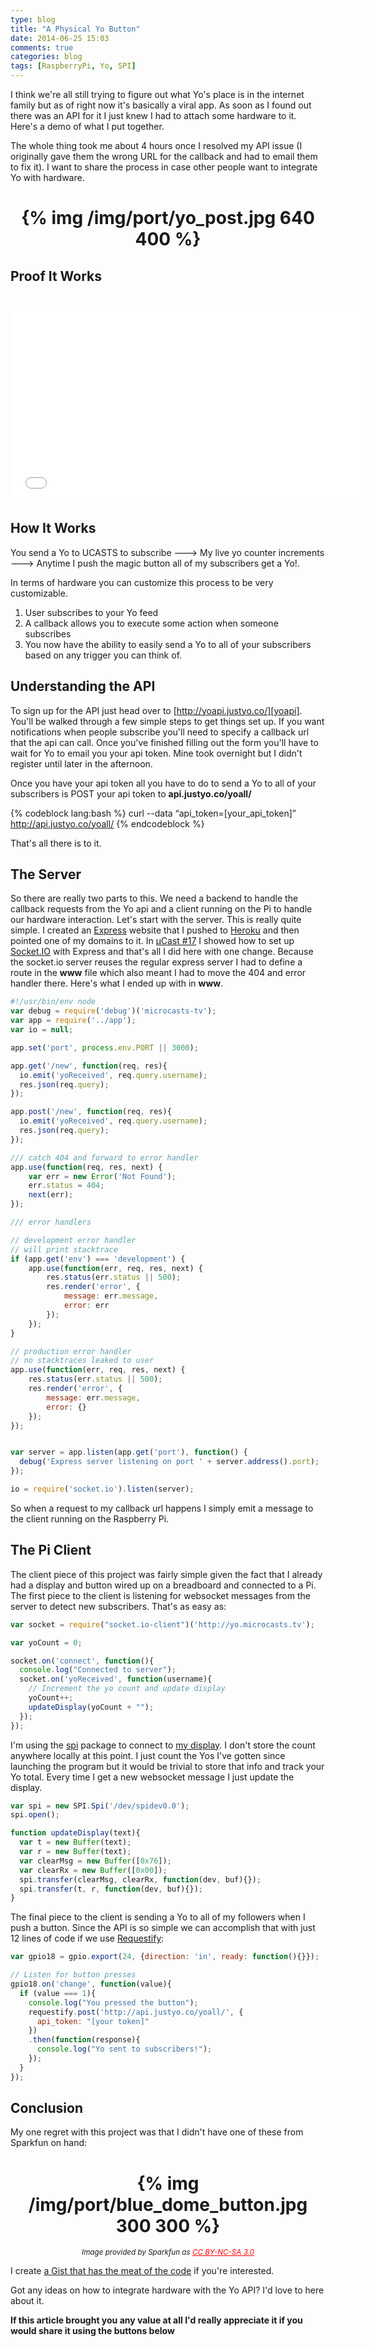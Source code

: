 ```yaml
---
type: blog
title: "A Physical Yo Button"
date: 2014-06-25 15:03
comments: true
categories: blog
tags: [RaspberryPi, Yo, SPI]
---
```


I think we're all still trying to figure out what Yo's place is in the internet family but as of right now it's basically a viral app. As soon as I found out there was an API for it I just knew I had to attach some hardware to it. Here's a demo of what I put together.


The whole thing took me about 4 hours once I resolved my API issue (I originally gave them the wrong URL for the callback and had to email them to fix it). I want to share the process in case other people want to integrate Yo with hardware.

<h1 style="text-align:center;">{% img /img/port/yo_post.jpg 640 400 %}</h1>

<!-- more -->

## Proof It Works
<br/>
<iframe width="560" height="315" src="//www.youtube.com/embed/9c45uJmmYs4" frameborder="0" allowfullscreen></iframe>

## How It Works
You send a Yo to UCASTS to subscribe ---> My live yo counter increments ---> Anytime I push the magic button all of my subscribers get a Yo!.

In terms of hardware you can customize this process to be very customizable.

  1. User subscribes to your Yo feed
  2. A callback allows you to execute some action when someone subscribes
  3. You now have the ability to easily send a Yo to all of your subscribers based on any trigger you can think of.

## Understanding the API
To sign up for the API just head over to [http://yoapi.justyo.co/][yoapi]. You'll be walked through a few simple steps to get things set up. If you want notifications when people subscribe you'll need to specify a callback url that the api can call. Once you've finished filling out the form you'll have to wait for Yo to email you your api token. Mine took overnight but I didn't register until later in the afternoon.

Once you have your api token all you have to do to send a Yo to all of your subscribers is POST your api token to **api.justyo.co/yoall/**

{% codeblock lang:bash %}
curl --data “api_token=[your_api_token]” http://api.justyo.co/yoall/
{% endcodeblock %}

That's all there is to it.

## The Server
So there are really two parts to this. We need a backend to handle the callback requests from the Yo api and a client running on the Pi to handle our hardware interaction. Let's start with the server. This is really quite simple. I created an [Express][express] website that I pushed to [Heroku][heroku] and then pointed one of my domains to it. In [&micro;Cast #17][episode_17] I showed how to set up [Socket.IO][socket_io] with Express and that's all I did here with one change. Because the socket.io server reuses the regular express server I had to define a route in the **www** file which also meant I had to move the 404 and error handler there. Here's what I ended up with in **www**.

``` javascript
#!/usr/bin/env node
var debug = require('debug')('microcasts-tv');
var app = require('../app');
var io = null;

app.set('port', process.env.PORT || 3000);

app.get('/new', function(req, res){
  io.emit('yoReceived', req.query.username);
  res.json(req.query);
});

app.post('/new', function(req, res){
  io.emit('yoReceived', req.query.username);
  res.json(req.query);
});

/// catch 404 and forward to error handler
app.use(function(req, res, next) {
    var err = new Error('Not Found');
    err.status = 404;
    next(err);
});

/// error handlers

// development error handler
// will print stacktrace
if (app.get('env') === 'development') {
    app.use(function(err, req, res, next) {
        res.status(err.status || 500);
        res.render('error', {
            message: err.message,
            error: err
        });
    });
}

// production error handler
// no stacktraces leaked to user
app.use(function(err, req, res, next) {
    res.status(err.status || 500);
    res.render('error', {
        message: err.message,
        error: {}
    });
});


var server = app.listen(app.get('port'), function() {
  debug('Express server listening on port ' + server.address().port);
});

io = require('socket.io').listen(server);
```

So when a request to my callback url happens I simply emit a message to the client running on the Raspberry Pi.

## The Pi Client
The client piece of this project was fairly simple given the fact that I already had a display and button wired up on a breadboard and connected to a Pi. The first piece to the client is listening for websocket messages from the server to detect new subscribers. That's as easy as:

``` javascript
var socket = require("socket.io-client")('http://yo.microcasts.tv');

var yoCount = 0;

socket.on('connect', function(){
  console.log("Connected to server");
  socket.on('yoReceived', function(username){
    // Increment the yo count and update display
    yoCount++;
    updateDisplay(yoCount + "");
  });
});
```

I'm using the [spi][node_spi] package to connect to [my display][display]. I don't store the count anywhere locally at this point. I just count the Yos I've gotten since launching the program but it would be trivial to store that info and track your Yo total. Every time I get a new websocket message I just update the display.

``` javascript
var spi = new SPI.Spi('/dev/spidev0.0');
spi.open();

function updateDisplay(text){
  var t = new Buffer(text);
  var r = new Buffer(text);
  var clearMsg = new Buffer([0x76]);
  var clearRx = new Buffer([0x00]);
  spi.transfer(clearMsg, clearRx, function(dev, buf){});
  spi.transfer(t, r, function(dev, buf){});
}
```

The final piece to the client is sending a Yo to all of my followers when I push a button. Since the API is so simple we can accomplish that with just 12 lines of code if we use [Requestify][requestify]:

``` javascript
var gpio18 = gpio.export(24, {direction: 'in', ready: function(){}});

// Listen for button presses
gpio18.on('change', function(value){
  if (value === 1){
    console.log("You pressed the button");
    requestify.post('http://api.justyo.co/yoall/', {
      api_token: "[your token]"
    })
    .then(function(response){
      console.log("Yo sent to subscribers!");
    });
  }
});
```

## Conclusion
My one regret with this project was that I didn't have one of these from Sparkfun on hand:

<h1 style="text-align:center;">{% img /img/port/blue_dome_button.jpg 300 300 %}</h1>
<p style="text-align:center;"><small><em>Image provided by Sparkfun as <a style="color:red;" href="http://creativecommons.org/licenses/by-nc-sa/3.0/">CC BY-NC-SA 3.0</a></em></small></p>

I create [a Gist that has the meat of the code][code] if you're interested.

Got any ideas on how to integrate hardware with the Yo API? I'd love to here about it.

**If this article brought you any value at all I'd really appreciate it if you would share it using the buttons below**

[episode_17]: http://blog.microcasts.tv/2014/06/21/using-socket-io-to-control-the-raspberry-pi-remotely/
[socket_io]: http://socket.io/download/
[heroku]: https://heroku.com
[yoapi]: http://yoapi.justyo.co/
[express]: http://expressjs.com
[node_spi]: https://www.npmjs.org/package/spi
[display]: https://www.sparkfun.com/products/11442
[requestify]: https://www.npmjs.org/package/requestify
[code]: https://gist.github.com/sidwarkd/355de4e13f624825a838
